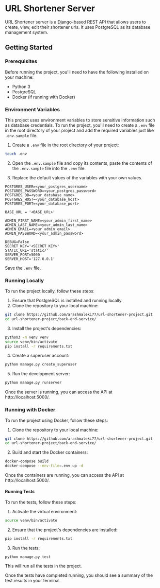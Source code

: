 # URL Shortener Server

URL Shortener server is a Django-based REST API that allows users to create, view, edit their shortener urls. It uses PostgreSQL as its database management system.

## Getting Started

### Prerequisites

Before running the project, you'll need to have the following installed on your machine:

- Python 3
- PostgreSQL
- Docker (if running with Docker)

### Environment Variables

This project uses environment variables to store sensitive information such as database credentials. To run the project, you'll need to create a `.env` file in the root directory of your project and add the required variables just like `.env.sample` file.

1. Create a `.env` file in the root directory of your project:

```bash
touch .env
```

2. Open the `.env.sample` file and copy its contents, paste the contents of the `.env.sample` file into the `.env` file.

3. Replace the default values of the variables with your own values.

```
POSTGRES_USER=<your_postgres_username>
POSTGRES_PASSWORD=<your_postgres_password>
POSTGRES_DB=<your_database_name>
POSTGRES_HOST=<your_database_host>
POSTGRES_PORT=<your_database_port>

BASE_URL = '<BASE_URL>'

ADMIN_FIRST_NAME=<your_admin_first_name>
ADMIN_LAST_NAME=<your_admin_last_name>
ADMIN_EMAIL=<your_admin_email>
ADMIN_PASSWORD=<your_admin_password>

DEBUG=False
SECRET_KEY='<SECRET_KEY>'
STATIC_URL='static/'
SERVER_PORT=5000
SERVER_HOST='127.0.0.1'
```

Save the `.env` file.

### Running Locally

To run the project locally, follow these steps:

1. Ensure that PostgreSQL is installed and running locally.
2. Clone the repository to your local machine:

```bash
git clone https://github.com/arashmaleki77/url-shortener-project.git
cd url-shortener-project/back-end-service/
```

3. Install the project's dependencies:

```bash
python3 -m venv venv
source venv/bin/activate
pip install -r requirements.txt
```

4. Create a superuser account:

````bash
python manage.py create_superuser
````

5. Run the development server:

````bash
python manage.py runserver
````

Once the server is running, you can access the API at http://localhost:5000/.

### Running with Docker

To run the project using Docker, follow these steps:

1. Clone the repository to your local machine:

```bash
git clone https://github.com/arashmaleki77/url-shortener-project.git
cd url-shortener-project/back-end-service/
```

2. Build and start the Docker containers:

````bash
docker-compose build
docker-compose --env-file=.env up -d
````

Once the containers are running, you can access the API at http://localhost:5000/.

#### Running Tests

To run the tests, follow these steps:

1. Activate the virtual environment:

```bash
source venv/bin/activate
```

2. Ensure that the project's dependencies are installed:

```bash
pip install -r requirements.txt
```

3. Run the tests:

```
python manage.py test
```

This will run all the tests in the project.

Once the tests have completed running, you should see a summary of the test results in your terminal.